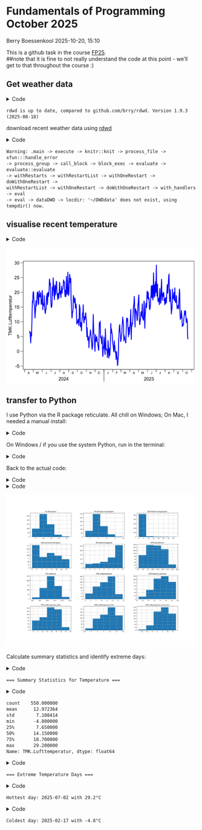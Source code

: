 # Fundamentals of Programming October 2025
Berry Boessenkool
2025-10-20, 15:10

This is a github task in the course
[FP25](https://open.hpi.de/courses/hpi-dh-fprog2025).  
\##note that it is fine to not really understand the code at this
point - we’ll get to that throughout the course :)

## Get weather data

<details class="code-fold">
<summary>Code</summary>

``` r
if(!requireNamespace("rdwd", quietly=TRUE))
    install.packages("rdwd")
rdwd::updateRdwd()
```

</details>

    rdwd is up to date, compared to github.com/brry/rdwd. Version 1.9.3 (2025-08-18)

download recent weather data using
[rdwd](https://bookdown.org/brry/rdwd/)

<details class="code-fold">
<summary>Code</summary>

``` r
library(rdwd)
link <- selectDWD("Potsdam", res="daily", var="kl", per="recent")
clim <- dataDWD(link, varnames=TRUE, force=24)
```

</details>

    Warning: .main -> execute -> knitr::knit -> process_file -> xfun:::handle_error
    -> process_group -> call_block -> block_exec -> evaluate -> evaluate::evaluate
    -> withRestarts -> withRestartList -> withOneRestart -> doWithOneRestart ->
    withRestartList -> withOneRestart -> doWithOneRestart -> with_handlers -> eval
    -> eval -> dataDWD -> locdir: '~/DWDdata' does not exist, using tempdir() now.

## visualise recent temperature

<details class="code-fold">
<summary>Code</summary>

``` r
plotDWD(clim, "TMK.Lufttemperatur")
```

</details>

![](README_files/figure-commonmark/plot_clim-1.png)

## transfer to Python

I use Python via the R package reticulate. All chill on Windows; On Mac,
I needed a manual install:

<details class="code-fold">
<summary>Code</summary>

``` r
if(FALSE){ # do not run this chunk accidentally (e.g in VS code)
install.packages("reticulate")
# check first:
reticulate::py_config()
reticulate::py_available(TRUE)
# potentially do the edit_r_environ below if you have a working Python path

# install Python if needed
reticulate::install_miniconda() # then do the tos thing in the terminal, then:
reticulate::install_miniconda(force=TRUE)
reticulate::use_miniconda(condaenv="r-reticulate", required=TRUE)
reticulate::py_config()
# Make Python choice permanent (normally happens automatically in the background):
usethis::edit_r_environ() # RETICULATE_PYTHON=~/Library/r-miniconda/envs/r-reticulate/bin/python

# Restart Rstudio, check if calling python works:
reticulate::py_available()
reticulate::py_eval("1+1")
reticulate::py_numpy_available(TRUE)
reticulate::py_numpy_available()

reticulate::py_install(c("numpy", "pandas", "matplotlib"))
}
```

</details>

On Windows / if you use the system Python, run in the terminal:

<details class="code-fold">
<summary>Code</summary>

``` bash
pip install pandas
pip install matplotlib
```

</details>

Back to the actual code:

<details class="code-fold">
<summary>Code</summary>

``` python
clim_py = r.clim
import matplotlib
print(f"Dataset shape: {clim_py.shape[0]} rows, {clim_py.shape[1]} columns")
```

</details>

<details class="code-fold">
<summary>Code</summary>

``` python
clim_py = clim_py.select_dtypes(include=['float64', 'int64'])
clim_py.hist(figsize=(20, 16), bins=5)
```

</details>

![](README_files/figure-commonmark/histograms-1.png)

Calculate summary statistics and identify extreme days:

<details class="code-fold">
<summary>Code</summary>

``` python
# Calculate and display some basic statistics
print("\n=== Summary Statistics for Temperature ===")
```

</details>


    === Summary Statistics for Temperature ===

<details class="code-fold">
<summary>Code</summary>

``` python
temp_stats = clim_py['TMK.Lufttemperatur'].describe()
print(temp_stats)
```

</details>

    count    550.000000
    mean      12.972364
    std        7.108414
    min       -4.800000
    25%        7.650000
    50%       14.150000
    75%       18.700000
    max       29.200000
    Name: TMK.Lufttemperatur, dtype: float64

<details class="code-fold">
<summary>Code</summary>

``` python
# Find and display extreme temperature days
print("\n=== Extreme Temperature Days ===")
```

</details>


    === Extreme Temperature Days ===

<details class="code-fold">
<summary>Code</summary>

``` python
max_temp_idx = clim_py['TMK.Lufttemperatur'].idxmax()
min_temp_idx = clim_py['TMK.Lufttemperatur'].idxmin()

print(f"Hottest day: {r.clim.loc[max_temp_idx, 'MESS_DATUM']} with {clim_py.loc[max_temp_idx, 'TMK.Lufttemperatur']:.1f}°C")
```

</details>

    Hottest day: 2025-07-02 with 29.2°C

<details class="code-fold">
<summary>Code</summary>

``` python
print(f"Coldest day: {r.clim.loc[min_temp_idx, 'MESS_DATUM']} with {clim_py.loc[min_temp_idx, 'TMK.Lufttemperatur']:.1f}°C")
```

</details>

    Coldest day: 2025-02-17 with -4.8°C
